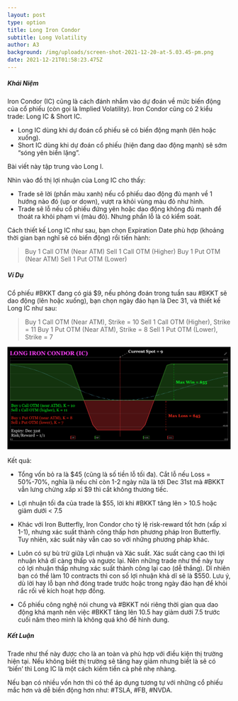 ```yaml
---
layout: post
type: option
title: Long Iron Condor
subtitle: Long Volatility
author: A3
background: /img/uploads/screen-shot-2021-12-20-at-5.03.45-pm.png
date: 2021-12-21T01:58:23.475Z
---
```

##### Khái Niệm

Iron Condor (IC) cũng là cách đánh nhắm vào dự đoán về mức biến động của cổ phiếu (còn gọi là Implied Volatility). Iron Condor cũng có 2 kiểu trade: Long IC & Short IC. 

- Long IC dùng khi dự đoán cổ phiếu sẽ có biến động mạnh (lên hoặc xuống).
- Short IC dùng khi dự đoán cổ phiếu (hiện đang dao động mạnh) sẽ sớm “sóng yên biển lặng”. 

Bài viết này tập trung vào Long I.

Nhìn vào đồ thị lợi nhuận của Long IC cho thấy: 

- Trade sẽ lời (phần màu xanh) nếu cổ phiếu dao động đủ mạnh về 1 hướng nào đó (up or down), vượt ra khỏi vùng màu đỏ như hình. 
- Trade sẽ lỗ nếu cổ phiếu đứng yên hoặc dao động không đủ mạnh để thoát ra khỏi phạm vi (màu đỏ). Nhưng phần lỗ là có kiểm soát.

Cách thiết kế Long IC như sau, bạn chọn Expiration Date phù hợp (khoảng thời gian bạn nghĩ sẽ có biến động) rồi tiến hành:

> Buy 1 Call OTM (Near ATM)
> Sell 1 Call OTM (Higher)
> Buy 1 Put OTM (Near ATM)
> Sell 1 Put OTM (Lower)

##### Ví Dụ

Cổ phiếu #BKKT đang có giá $9, nếu phỏng đoán trong tuần sau #BKKT sẽ dao động (lên hoặc xuống), bạn chọn ngày đáo hạn là Dec 31, và thiết kế Long IC như sau:

> Buy 1 Call OTM (Near ATM), Strike = 10
> Sell 1 Call OTM (Higher), Strike = 11
> Buy 1 Put OTM (Near ATM), Strike = 8
> Sell 1 Put OTM (Lower), Strike = 7

![Long IC](/img/uploads/screen-shot-2021-12-20-at-5.03.45-pm.png "Long IC")

Kết quả:

- Tổng vốn bỏ ra là $45 (cũng là số tiền lỗ tối đa). Cắt lỗ nếu Loss = 50%-70%, nghĩa là nếu chỉ còn 1-2 ngày nữa là tới Dec 31st mà #BKKT vẫn lưng chừng xấp xỉ $9 thì cắt không thương tiếc.

- Lợi nhuận tối đa của trade là $55, lời khi #BKKT tăng lên > 10.5 hoặc giảm dưới < 7.5

- Khác với Iron Butterfly, Iron Condor cho tỷ lệ risk-reward tốt hơn (xấp xỉ 1-1), nhưng xác suất thành công thấp hơn phương pháp Iron Butterfly. Tuy nhiên, xác suất này vẫn cao so với những phương pháp khác.

- Luôn có sự bù trừ giữa Lợi nhuận và Xác suất. Xác suất càng cao thì lợi nhuận khả dĩ càng thấp và ngược lại. Nên những trade như thế này tuy có lợi nhuận thấp nhưng xác suất thành công lại cao (dễ thắng). Dĩ nhiên bạn có thể làm 10 contracts thì con số lợi nhuận khả dĩ sẽ là $550. Lưu ý, dù lời hay lỗ bạn nhớ đóng trade trước hoặc trong ngày đáo hạn để khỏi rắc rối về kích hoạt hợp đồng.

- Cổ phiếu công nghệ nói chung và #BKKT nói riêng thời gian qua dao động khá mạnh nên việc #BKKT tăng lên 10.5 hay giảm dưới 7.5 trước cuối năm theo mình là không quá khó để hình dung. 

##### Kết Luận

Trade như thế này được cho là an toàn và phù hợp với điều kiện thị trường hiện tại. Nếu không biết thị trường sẽ tăng hay giảm nhưng biết là sẽ có ‘biến’ thì Long IC là một cách kiếm tiền cà phê nhẹ nhàng.

Nếu bạn có nhiều vốn hơn thì có thể áp dụng tương tự với những cổ phiếu mắc hơn và dễ biến động hơn như: #TSLA, #FB, #NVDA.